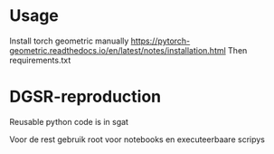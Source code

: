 # Usage

Install torch geometric manually https://pytorch-geometric.readthedocs.io/en/latest/notes/installation.html
Then requirements.txt


# DGSR-reproduction

Reusable python code is in sgat

Voor de rest gebruik root voor notebooks en executeerbaare scripys
